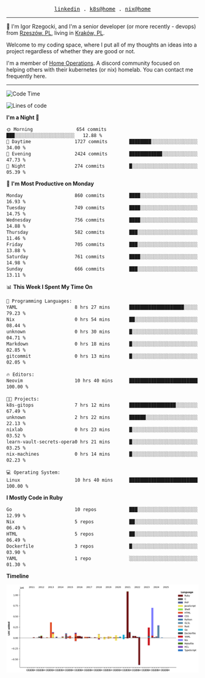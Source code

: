 <p align="center">
  <samp>
    <a href="https://www.linkedin.com/in/ajgon">linkedin</a> .
    <a href="https://github.com/deedee-ops/k8s-gitops">k8s@home</a> .
    <a href="https://github.com/deedee-ops/nixlab">nix@home</a>
  </samp>
</p>

----------------------------------------------------------------

:wave: I'm Igor Rzegocki, and I'm a senior developer (or more recently - devops) from [Rzeszów, PL](https://en.wikipedia.org/wiki/Rzesz%C3%B3w), living in [Kraków, PL](https://en.wikipedia.org/wiki/Krak%C3%B3w).

Welcome to my coding space, where I put all of my thoughts an ideas into a project regardless of whether they are good or not.

I'm a member of [Home Operations](https://discord.gg/home-operations). A discord community focused on helping others with their kubernetes (or nix) homelab. You can contact me frequently here.

----------------------------------------------------------------

<!--START_SECTION:waka-->
![Code Time](http://img.shields.io/badge/Code%20Time-316%20hrs%2049%20mins-blue)

![Lines of code](https://img.shields.io/badge/From%20Hello%20World%20I%27ve%20Written-4.1%20million%20lines%20of%20code-blue)

**I'm a Night 🦉** 

```text
🌞 Morning                654 commits         ███░░░░░░░░░░░░░░░░░░░░░░   12.88 % 
🌆 Daytime                1727 commits        ████████░░░░░░░░░░░░░░░░░   34.00 % 
🌃 Evening                2424 commits        ████████████░░░░░░░░░░░░░   47.73 % 
🌙 Night                  274 commits         █░░░░░░░░░░░░░░░░░░░░░░░░   05.39 % 
```
📅 **I'm Most Productive on Monday** 

```text
Monday                   860 commits         ████░░░░░░░░░░░░░░░░░░░░░   16.93 % 
Tuesday                  749 commits         ████░░░░░░░░░░░░░░░░░░░░░   14.75 % 
Wednesday                756 commits         ████░░░░░░░░░░░░░░░░░░░░░   14.88 % 
Thursday                 582 commits         ███░░░░░░░░░░░░░░░░░░░░░░   11.46 % 
Friday                   705 commits         ███░░░░░░░░░░░░░░░░░░░░░░   13.88 % 
Saturday                 761 commits         ████░░░░░░░░░░░░░░░░░░░░░   14.98 % 
Sunday                   666 commits         ███░░░░░░░░░░░░░░░░░░░░░░   13.11 % 
```


📊 **This Week I Spent My Time On** 

```text
💬 Programming Languages: 
YAML                     8 hrs 27 mins       ████████████████████░░░░░   79.23 % 
Nix                      0 hrs 54 mins       ██░░░░░░░░░░░░░░░░░░░░░░░   08.44 % 
unknown                  0 hrs 30 mins       █░░░░░░░░░░░░░░░░░░░░░░░░   04.71 % 
Markdown                 0 hrs 18 mins       █░░░░░░░░░░░░░░░░░░░░░░░░   02.85 % 
gitcommit                0 hrs 13 mins       █░░░░░░░░░░░░░░░░░░░░░░░░   02.05 % 

🔥 Editors: 
Neovim                   10 hrs 40 mins      █████████████████████████   100.00 % 

🐱‍💻 Projects: 
k8s-gitops               7 hrs 12 mins       █████████████████░░░░░░░░   67.49 % 
unknown                  2 hrs 22 mins       ██████░░░░░░░░░░░░░░░░░░░   22.13 % 
nixlab                   0 hrs 23 mins       █░░░░░░░░░░░░░░░░░░░░░░░░   03.52 % 
learn-vault-secrets-opera0 hrs 21 mins       █░░░░░░░░░░░░░░░░░░░░░░░░   03.25 % 
nix-machines             0 hrs 14 mins       █░░░░░░░░░░░░░░░░░░░░░░░░   02.23 % 

💻 Operating System: 
Linux                    10 hrs 40 mins      █████████████████████████   100.00 % 
```

**I Mostly Code in Ruby** 

```text
Go                       10 repos            ███░░░░░░░░░░░░░░░░░░░░░░   12.99 % 
Nix                      5 repos             ██░░░░░░░░░░░░░░░░░░░░░░░   06.49 % 
HTML                     5 repos             ██░░░░░░░░░░░░░░░░░░░░░░░   06.49 % 
Dockerfile               3 repos             █░░░░░░░░░░░░░░░░░░░░░░░░   03.90 % 
YAML                     1 repo              ░░░░░░░░░░░░░░░░░░░░░░░░░   01.30 % 
```



**Timeline**

![Lines of Code chart](https://raw.githubusercontent.com/ajgon/ajgon/master/assets/bar_graph.png)


<!--END_SECTION:waka-->
